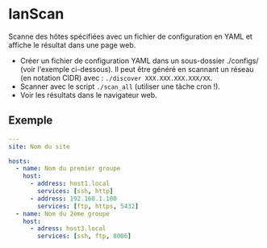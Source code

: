 # lanScan

Scanne des hôtes spécifiées avec un fichier de configuration en YAML
et affiche le résultat dans une page web.

* Créer un fichier de configuration YAML dans un sous-dossier ./configs/ (voir l'exemple ci-dessous).
Il peut être généré en scannant un réseau (en notation CIDR) avec : `./discover XXX.XXX.XXX.XXX/XX`.
* Scanner avec le script `./scan_all` (utiliser une tâche cron !).
* Voir les résultats dans le navigateur web.

## Exemple 
```yaml
---
site: Nom du site

hosts:
  - name: Nom du premier groupe
    host:
      - address: host1.local
        services: [ssh, http]
      - address: 192.168.1.100
        services: [ftp, https, 5432]
  - name: Nom du 2ème groupe
    host:
      - adress: host3.local
        services: [ssh, ftp, 8006]
```

